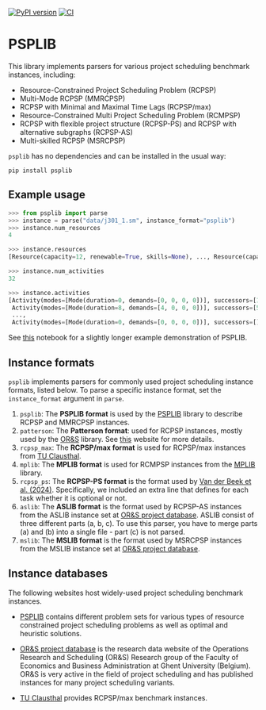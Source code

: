 [![PyPI version](https://img.shields.io/pypi/v/psplib?style=flat-square&label=PyPI)](https://pypi.org/project/psplib/)
[![CI](https://img.shields.io/github/actions/workflow/status/PyJobShop/PSPLIB/.github%2Fworkflows%2FCI.yml?branch=main&style=flat-square&logo=github&label=CI)](https://github.com/PyJobShop/PSPLIB/actions/workflows/CI.yml)

# PSPLIB

This library implements parsers for various project scheduling benchmark instances, including:
- Resource-Constrained Project Scheduling Problem (RCPSP)
- Multi-Mode RCPSP (MMRCPSP)
- RCPSP with Minimal and Maximal Time Lags (RCPSP/max)
- Resource-Constrained Multi Project Scheduling Problem (RCMPSP)
- RCPSP with flexible project structure (RCPSP-PS) and RCPSP with alternative subgraphs (RCPSP-AS)
- Multi-skilled RCPSP (MSRCPSP)

`psplib` has no dependencies and can be installed in the usual way:

```
pip install psplib
```

## Example usage

``` python
>>> from psplib import parse
>>> instance = parse("data/j301_1.sm", instance_format="psplib") 
>>> instance.num_resources
4

>>> instance.resources
[Resource(capacity=12, renewable=True, skills=None), ..., Resource(capacity=12, renewable=True, skills=None)]

>>> instance.num_activities
32

>>> instance.activities
[Activity(modes=[Mode(duration=0, demands=[0, 0, 0, 0])], successors=[1, 2, 3], delays=None, skills=None, name=''), 
 Activity(modes=[Mode(duration=8, demands=[4, 0, 0, 0])], successors=[5, 10, 14], delays=None, skills=None, name=''),
 ...,
 Activity(modes=[Mode(duration=0, demands=[0, 0, 0, 0])], successors=[], delays=None, skills=None, name='')]
```

See [this](https://github.com/PyJobShop/PSPLIB/blob/main/example.ipynb) notebook for a slightly longer example demonstration of PSPLIB.

## Instance formats

`psplib` implements parsers for commonly used project scheduling instance formats, listed below. 
To parse a specific instance format, set the `instance_format` argument in `parse`.

1. `psplib`: The **PSPLIB format** is used by the [PSPLIB](https://www.om-db.wi.tum.de/psplib/) library to describe RCPSP and MMRCPSP instances.
2. `patterson`: The **Patterson format**: used for RCPSP instances, mostly used by the [OR&S](https://www.projectmanagement.ugent.be/research/data) library. See [this](http://www.p2engine.com/p2reader/patterson_format) website for more details.
3. `rcpsp_max`: The **RCPSP/max format** is used for RCPSP/max instances from [TU Clausthal](https://www.wiwi.tu-clausthal.de/en/ueber-uns/abteilungen/betriebswirtschaftslehre-insbesondere-produktion-und-logistik/research/research-areas/project-generator-progen/max-and-psp/max-library/single-mode-project-duration-problem-rcpsp/max).
4. `mplib`: The **MPLIB format** is used for RCMPSP instances from the [MPLIB](https://www.projectmanagement.ugent.be/research/data) library.
5. `rcpsp_ps`: The **RCPSP-PS format** is the format used by [Van der Beek et al. (2024)](https://www.sciencedirect.com/science/article/pii/S0377221724008269).
Specifically, we included an extra line that defines for each task whether it is optional or not.
6. `aslib`: The **ASLIB format** is the format used by RCPSP-AS instances from the ASLIB instance set at [OR&S project database](https://www.projectmanagement.ugent.be/research/data).
ASLIB consist of three different parts (a, b, c). 
To use this parser, you have to merge parts (a) and (b) into a single file - part (c) is not parsed.
7. `mslib`: The **MSLIB format** is the format used by MSRCPSP instances from the MSLIB instance set at [OR&S project database](https://www.projectmanagement.ugent.be/research/project_scheduling/MSRCPSP).

## Instance databases

The following websites host widely-used project scheduling benchmark instances.

- [PSPLIB](https://www.om-db.wi.tum.de/psplib/) contains different problem sets for various types of resource constrained project scheduling problems as well as optimal and heuristic solutions.

- [OR&S project database](https://www.projectmanagement.ugent.be/research/data) is the research data website of the Operations Research and Scheduling (OR&S) Research group of the Faculty of Economics and Business Administration at Ghent University (Belgium). OR&S is very active in the field of project scheduling and has published instances for many project scheduling variants.

- [TU Clausthal](https://www.wiwi.tu-clausthal.de/ueber-uns/abteilungen/betriebswirtschaftslehre-insbesondere-produktion-und-logistik/forschung-und-transfer/schwerpunkte/projekt-generator) provides RCPSP/max benchmark instances. 

